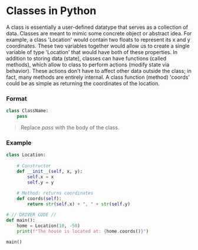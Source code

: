 # Classes in Python
A class is essentially a user-defined datatype that serves as a collection of data. 
Classes are meant to mimic some concrete object or abstract idea. For example, a class 'Location' would contain two floats to represent its x and y coordinates.
These two variables together 
would allow us to create a single variable of type 'Location' that would have both of these properties. In addition to storing data (state), classes can have functions 
(called methods), which allow to class to perform actions (modify state via behavior). These actions don't have to affect other data outside the class; in fact, many methods are entirely internal.
A class function (method) 'coords' could be as simple as returning the coordinates of the location.

### Format


```Python
class ClassName:
    pass
```
> Replace _pass_ with the body of the class.

### Example

```Python
class Location:
    
    # Constructor
    def __init__(self, x, y):
        self.x = x
        self.y = y
    
    # Method: returns coordinates
    def coords(self):
        return str(self.x) + ", " + str(self.y)

# // DRIVER CODE //
def main():
    home = Location(10, -50)
    print(f"The house is located at: {home.coords()}")

main()
```
